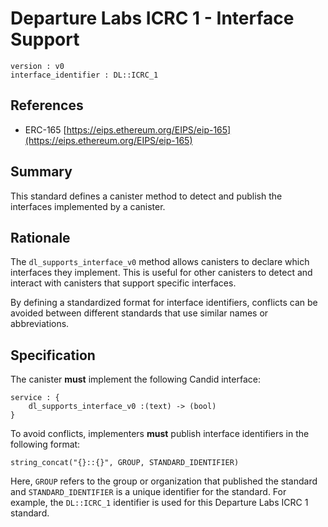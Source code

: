 # Departure Labs ICRC 1 - Interface Support

```
version : v0
interface_identifier : DL::ICRC_1
```

## References
- ERC-165 [https://eips.ethereum.org/EIPS/eip-165](https://eips.ethereum.org/EIPS/eip-165)

## Summary 
This standard defines a canister method to detect and publish the interfaces implemented by a canister.

## Rationale

The `dl_supports_interface_v0` method allows canisters to declare which interfaces they implement. This is useful for other canisters to detect and interact with canisters that support specific interfaces.

By defining a standardized format for interface identifiers, conflicts can be avoided between different standards that use similar names or abbreviations.

## Specification

The canister **must** implement the following Candid interface:

```candid
service : {
    dl_supports_interface_v0 :(text) -> (bool)
}
```

To avoid conflicts, implementers **must** publish interface identifiers in the following format:

```
string_concat("{}::{}", GROUP, STANDARD_IDENTIFIER)
```

Here, `GROUP` refers to the group or organization that published the standard and `STANDARD_IDENTIFIER` is a unique identifier for the standard. For example, the `DL::ICRC_1` identifier is used for this Departure Labs ICRC 1 standard.






















